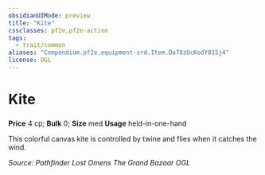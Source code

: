 ```yaml
---
obsidianUIMode: preview
title: "Kite"
cssclasses: pf2e,pf2e-action
tags:
  - trait/common
aliases: "Compendium.pf2e.equipment-srd.Item.Da78zUcKodY81Sj4"
license: OGL
---
```

# Kite

### 


**Price** 4 cp; 
**Bulk** 0; **Size** med
**Usage** held-in-one-hand

This colorful canvas kite is controlled by twine and flies when it catches the wind.

*Source: Pathfinder Lost Omens The Grand Bazaar*
*OGL*